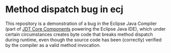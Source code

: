 # Method dispatch bug in ecj

This repository is a demonstration of a bug in the Eclipse Java Compiler (part of [JDT Core Components](https://www.eclipse.org/jdt/core/) powering the Eclipse Java IDE), which under certain circumstances creates byte code that breaks method dispatch during runtime, even though the source code has been (correctly) verified by the compiler as a valid method invocation.


